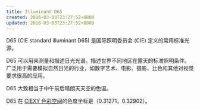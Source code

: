 ```yaml
---
title: Illuminant D65
created: 2016-03-03T23:27:52+0800
updated: 2016-03-03T23:27:52+0800
---
```



D65 (CIE standard illuminant D65) 是国际照明委员会 (CIE) 定义的常用标准光源。

D65 可以用来测量和描述日光光谱。描述世界不同地区在露天的标准照明条件。
广泛用于需要模拟自然日光的行业，如数字艺术、电影、摄影、比色和其他对视觉要求很高的应用。

D65 大致相当于中午前后晴朗天天空的色温。

D65 在 [CIEXY 色彩空间](./color-space.md)的色度坐标是（0.31271，0.32902）。
